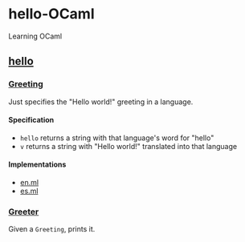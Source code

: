 # hello-OCaml

Learning OCaml

## [hello](/hello/)

### [Greeting](hello/lib/greeting_sig.ml)

Just specifies the "Hello world!" greeting in a language.

#### Specification

* `hello` returns a string with that language's word for "hello" 
* `v` returns a string with "Hello world!" translated into that language

#### Implementations

* [en.ml](hello/lib/en.ml)
* [es.ml](hello/lib/es.ml)

### [Greeter](hello/lib/greeter.ml)

Given a `Greeting`, prints it.
